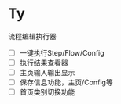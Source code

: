 # Ty
流程编辑执行器

- [ ] 一键执行Step/Flow/Config
- [ ] 执行结果查看器
- [ ] 主页输入输出显示
- [ ] 保存信息功能，主页/Config等
- [ ] 首页类别切换功能
